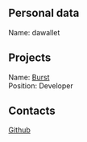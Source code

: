 ## Personal data
Name:   dawallet
## Projects 
Name: [Burst](../projects/burst.md)  
Position: Developer
## Contacts
[Github](https://github.com/dawallet)  
  